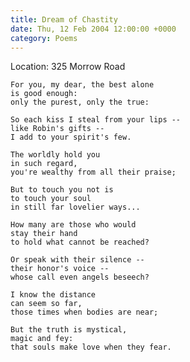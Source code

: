 ```yaml
---
title: Dream of Chastity
date: Thu, 12 Feb 2004 12:00:00 +0000
category: Poems
---
```


Location: 325 Morrow Road

    For you, my dear, the best alone  
    is good enough:  
    only the purest, only the true:

    So each kiss I steal from your lips --  
    like Robin's gifts --  
    I add to your spirit's few.

    The worldly hold you  
    in such regard,  
    you're wealthy from all their praise;

    But to touch you not is  
    to touch your soul  
    in still far lovelier ways...

    How many are those who would  
    stay their hand  
    to hold what cannot be reached?

    Or speak with their silence --  
    their honor's voice --  
    whose call even angels beseech?

    I know the distance  
    can seem so far,  
    those times when bodies are near;

    But the truth is mystical,  
    magic and fey:  
    that souls make love when they fear.


